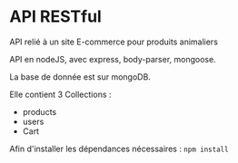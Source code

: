 # API RESTful

API relié à un site E-commerce pour produits animaliers

API en nodeJS, avec express, body-parser, mongoose.

La base de donnée est sur mongoDB.

Elle contient 3 Collections :

- products
- users
- Cart

Afin d'installer les dépendances nécessaires :
` npm install `
